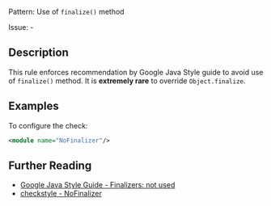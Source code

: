 Pattern: Use of `finalize()` method

Issue: -

## Description

This rule enforces recommendation by Google Java Style guide to avoid use of `finalize()` method. It is **extremely rare** to override `Object.finalize`.

## Examples

To configure the check: 


```xml
<module name="NoFinalizer"/>
```

## Further Reading

* [Google Java Style Guide - Finalizers: not used](https://google.github.io/styleguide/javaguide.html#s6.4-finalizers)
* [checkstyle - NoFinalizer](http://checkstyle.sourceforge.net/config_coding.html#NoFinalizer)
